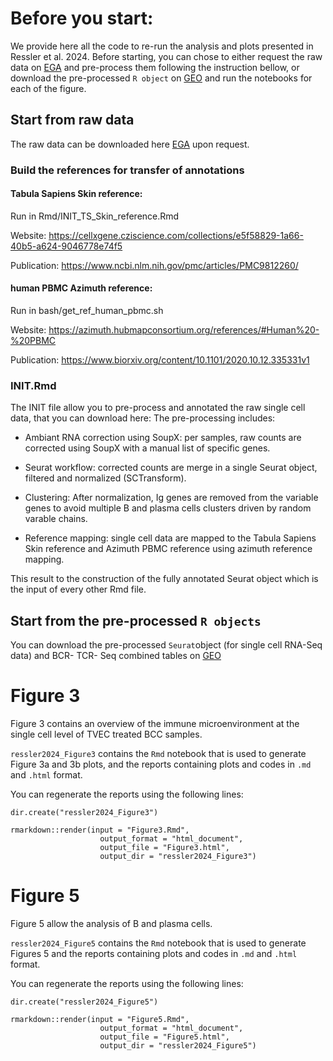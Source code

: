 # Before you start:

We provide here all the code to re-run the analysis and plots presented in Ressler et al. 2024. 
Before starting, you can chose to either request the raw data on [EGA](https://ega-archive.org/datasets/EGAD50000000371) and pre-process them following the instruction bellow, or download the pre-processed `R object` on [GEO]() and run the notebooks for each of the figure. 

## Start from raw data
The raw data can be downloaded here [EGA](https://ega-archive.org/datasets/EGAD50000000371) upon request.

### Build the references for transfer of annotations

#### Tabula Sapiens Skin reference:

Run in Rmd/INIT_TS_Skin_reference.Rmd

Website: https://cellxgene.cziscience.com/collections/e5f58829-1a66-40b5-a624-9046778e74f5

Publication: https://www.ncbi.nlm.nih.gov/pmc/articles/PMC9812260/

#### human PBMC Azimuth reference:

Run in bash/get_ref_human_pbmc.sh

Website: https://azimuth.hubmapconsortium.org/references/#Human%20-%20PBMC

Publication: https://www.biorxiv.org/content/10.1101/2020.10.12.335331v1

### INIT.Rmd

The INIT file allow you to pre-process and annotated the raw single cell data, that you can download here:
The pre-processing includes:

- Ambiant RNA correction using SoupX: per samples, raw counts are corrected using SoupX with a manual list of specific genes.

- Seurat workflow: corrected counts are merge in a single Seurat object, filtered and normalized (SCTransform). 

- Clustering: After normalization, Ig genes are removed from the variable genes to avoid multiple B and plasma cells clusters driven by random varable chains.

- Reference mapping: single cell data are mapped to the Tabula Sapiens Skin reference and Azimuth PBMC reference using azimuth reference mapping.

This result to the construction of the fully annotated Seurat object which is the input of every other Rmd file.

## Start from the pre-processed `R objects`

You can download the pre-processed `Seurat`object (for single cell RNA-Seq data) and BCR- TCR- Seq combined tables on [GEO]()

# Figure 3

Figure 3 contains an overview of the immune microenvironment at the single cell level of TVEC treated BCC samples. 

`ressler2024_Figure3` contains the `Rmd` notebook that is used to generate Figure 3a and 3b plots, and the reports containing plots and codes in `.md` and `.html` format.

You can regenerate the reports using the following lines: 
```{r}
dir.create("ressler2024_Figure3")

rmarkdown::render(input = "Figure3.Rmd", 
                    output_format = "html_document",
                    output_file = "Figure3.html",
                    output_dir = "ressler2024_Figure3")
```

# Figure 5

Figure 5 allow the analysis of B and plasma cells. 

`ressler2024_Figure5` contains the `Rmd` notebook that is used to generate Figures 5 and the reports containing plots and codes in `.md` and `.html` format.

You can regenerate the reports using the following lines: 
```{r}
dir.create("ressler2024_Figure5")

rmarkdown::render(input = "Figure5.Rmd", 
                    output_format = "html_document",
                    output_file = "Figure5.html",
                    output_dir = "ressler2024_Figure5")
```


